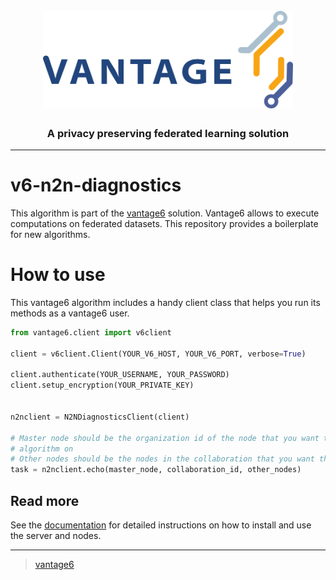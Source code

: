 <h1 align="center">
  <br>
  <a href="https://vantage6.ai"><img src="https://github.com/IKNL/guidelines/blob/master/resources/logos/vantage6.png?raw=true" alt="vantage6" width="400"></a>
</h1>

<h3 align=center> A privacy preserving federated learning solution</h3>

--------------------

# v6-n2n-diagnostics
This algorithm is part of the [vantage6](https://vantage6.ai) solution. Vantage6 allows to 
execute computations on federated datasets. This repository provides a boilerplate for new algorithms.

# How to use
This vantage6 algorithm includes a handy client class that helps you run its methods as a 
vantage6 user.

```python
from vantage6.client import v6client

client = v6client.Client(YOUR_V6_HOST, YOUR_V6_PORT, verbose=True)

client.authenticate(YOUR_USERNAME, YOUR_PASSWORD)
client.setup_encryption(YOUR_PRIVATE_KEY)


n2nclient = N2NDiagnosticsClient(client)

# Master node should be the organization id of the node that you want to run the primary 
# algorithm on
# Other nodes should be the nodes in the collaboration that you want the master_node to connect to.
task = n2nclient.echo(master_node, collaboration_id, other_nodes)
```

## Read more
See the [documentation](https://docs.vantage6.ai/) for detailed instructions on how to install and use the server and nodes.

------------------------------------
> [vantage6](https://vantage6.ai)
